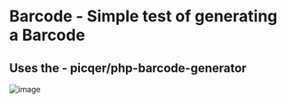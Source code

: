 # Barcode - Simple test of generating a Barcode

## Uses the - picqer/php-barcode-generator


![image](https://github.com/mrmonteith/Barcode/assets/7916555/f3b546a0-481d-47a9-a1ec-6b085a140058)
